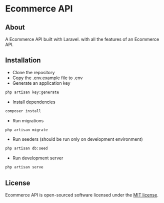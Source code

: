 # Ecommerce API

## About

A Ecommerce API built with Laravel. with all the features of an Ecommerce API.

## Installation

- Clone the repository
- Copy the .env.example file to .env
- Generate an application key

```bash
php artisan key:generate
```

- Install dependencies

```bash
composer install
```

- Run migrations

```bash
php artisan migrate
```

- Run seeders (should be run only on development environment)

```bash
php artisan db:seed
```

- Run development server

```bash
php artisan serve
```

## License

Ecommerce API is open-sourced software licensed under the [MIT license](https://opensource.org/licenses/MIT).
